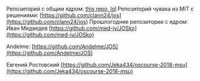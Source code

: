 Репозиторий с общим ядром: [this repo, lol](https://github.com/Ubsefor/oscourse-shared)
Репозиторий чувака из MIT с решениями: [https://github.com/clann24/jos](https://github.com/clann24/jos)
Прошлогодние репозитории с ядром:
Иван Медведев [https://github.com/med-iv/JOSko](https://github.com/med-iv/JOSko)

Andelme: [https://github.com/Andelme/JOS](https://github.com/Andelme/JOS)

Евгений Ростовский [https://github.com/Jeka434/oscourse-2018-msu](https://github.com/Jeka434/oscourse-2018-msu)